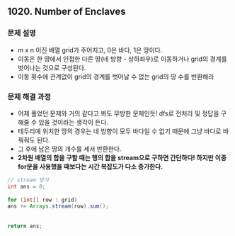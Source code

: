 ## 1020. Number of Enclaves
### 문제 설명
- m x n 이진 배열 grid가 주어지고, 0은 바다, 1은 땅이다.
- 이동은 한 땅에서 인접한 다른 땅(네 방향 - 상하좌우)로 이동하거나 grid의 경계를 벗어나는 것으로 구성된다.
- 이동 횟수에 관계없이 grid의 경계를 벗어날 수 없는 grid의 땅 수를 반환해라
​
### 문제 해결 과정
- 어제 풀었던 문제와 거의 같다고 봐도 무방한 문제인듯! dfs로 전처리 및 정답을 구해줄 수 있을 것이라는 생각이 든다.
- 테두리에 위치한 땅의 경우는 네 방향이 모두 바다일 수 없기 때문에 그냥 바다로 바꿔줘도 된다.
- 그 후에 남은 땅의 개수를 세서 반환한다.
- **2차원 배열의 합을 구할 때는 행의 합을 stream으로 구하면 간단하다! 하지만 이중 for문을 사용했을 때보다는 시간 복잡도가 다소 증가한다.**
​
```java
// stream 방식
int ans = 0;
​
for (int[] row : grid)
ans += Arrays.stream(row).sum();
​
​
return ans;
```
​